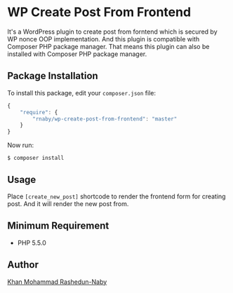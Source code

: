 # WP Create Post From Frontend
It's a WordPress plugin to create post from forntend which is secured by WP nonce OOP implementation. And this plugin is compatible with Composer PHP package manager. That means this plugin can also be installed with Composer PHP package manager.

## Package Installation

To install this package, edit your `composer.json` file:

```js
{
    "require": {
        "rnaby/wp-create-post-from-frontend": "master"
    }
}
```

Now run:

`$ composer install`

## Usage

Place `[create_new_post]` shortcode to render the frontend form for creating post. And it will render the new post from.

## Minimum Requirement
 - PHP 5.5.0
 
 ## Author
[Khan Mohammad Rashedun-Naby](http://rnaby.github.io)
